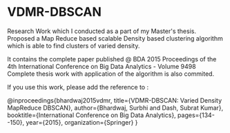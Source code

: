 # VDMR-DBSCAN
Research Work which I conducted as a part of my Master's thesis.  Proposed a Map Reduce based scalable Density based clustering algorithm which is able to find clusters of varied density. 


It contains the complete paper published @ BDA 2015 Proceedings of the 4th International Conference on Big Data Analytics - Volume 9498
Complete thesis work with application of the algorithm is also commited.



If you use this work, please add the reference to :

@inproceedings{bhardwaj2015vdmr,
  title={VDMR-DBSCAN: Varied Density MapReduce DBSCAN},
  author={Bhardwaj, Surbhi and Dash, Subrat Kumar},
  booktitle={International Conference on Big Data Analytics},
  pages={134--150},
  year={2015},
  organization={Springer}
}
